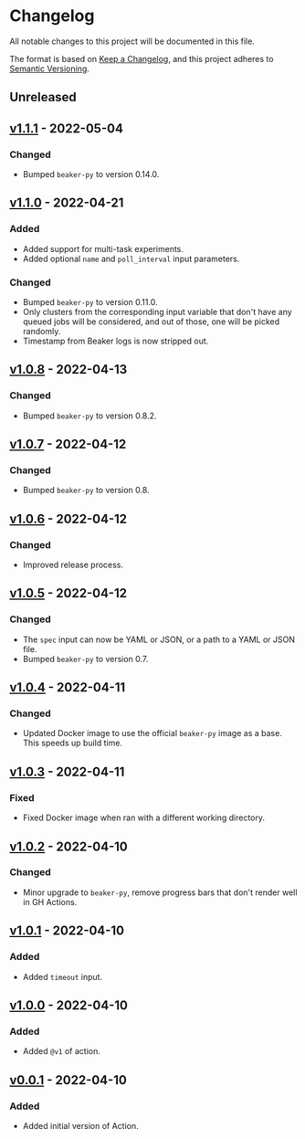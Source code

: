 # Changelog

All notable changes to this project will be documented in this file.

The format is based on [Keep a Changelog](https://keepachangelog.com/en/1.0.0/),
and this project adheres to [Semantic Versioning](https://semver.org/spec/v2.0.0.html).

## Unreleased

## [v1.1.1](https://github.com/allenai/beaker-run-action/releases/tag/v1.1.1) - 2022-05-04

### Changed

- Bumped `beaker-py` to version 0.14.0.

## [v1.1.0](https://github.com/allenai/beaker-run-action/releases/tag/v1.1.0) - 2022-04-21

### Added

- Added support for multi-task experiments.
- Added optional `name` and `poll_interval` input parameters.

### Changed

- Bumped `beaker-py` to version 0.11.0.
- Only clusters from the corresponding input variable that don't have any queued jobs
  will be considered, and out of those, one will be picked randomly.
- Timestamp from Beaker logs is now stripped out.

## [v1.0.8](https://github.com/allenai/beaker-run-action/releases/tag/v1.0.8) - 2022-04-13

### Changed

- Bumped `beaker-py` to version 0.8.2.

## [v1.0.7](https://github.com/allenai/beaker-run-action/releases/tag/v1.0.7) - 2022-04-12

### Changed

- Bumped `beaker-py` to version 0.8.

## [v1.0.6](https://github.com/allenai/beaker-run-action/releases/tag/v1.0.6) - 2022-04-12

### Changed

- Improved release process.

## [v1.0.5](https://github.com/allenai/beaker-run-action/releases/tag/v1.0.5) - 2022-04-12

### Changed

- The `spec` input can now be YAML or JSON, or a path to a YAML or JSON file.
- Bumped `beaker-py` to version 0.7.

## [v1.0.4](https://github.com/allenai/beaker-run-action/releases/tag/v1.0.4) - 2022-04-11

### Changed

- Updated Docker image to use the official `beaker-py` image as a base. This speeds up build time.

## [v1.0.3](https://github.com/allenai/beaker-run-action/releases/tag/v1.0.3) - 2022-04-11

### Fixed

- Fixed Docker image when ran with a different working directory.

## [v1.0.2](https://github.com/allenai/beaker-run-action/releases/tag/v1.0.2) - 2022-04-10

### Changed

- Minor upgrade to `beaker-py`, remove progress bars that don't render well in GH Actions.

## [v1.0.1](https://github.com/allenai/beaker-run-action/releases/tag/v1.0.1) - 2022-04-10

### Added

- Added `timeout` input.

## [v1.0.0](https://github.com/allenai/beaker-run-action/releases/tag/v1.0.0) - 2022-04-10

### Added

- Added `@v1` of action.

## [v0.0.1](https://github.com/allenai/beaker-run-action/releases/tag/v0.0.1) - 2022-04-10

### Added

- Added initial version of Action.
